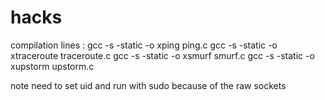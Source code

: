 # hacks
compilation lines :
gcc -s -static -o xping ping.c
gcc -s -static -o xtraceroute traceroute.c
gcc -s -static -o xsmurf smurf.c
gcc -s -static -o xupstorm upstorm.c

note need to set uid and run with sudo because of the raw sockets
